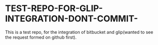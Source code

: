 # TEST-REPO-FOR-GLIP-INTEGRATION-DONT-COMMIT-
This is a test repo, for the integration of bitbucket and glip(wanted to see the request formed on github first).
